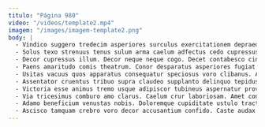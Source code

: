 ```yaml
---
titulo: "Página 980"
video: "/videos/template2.mp4"
imagem: "/images/imagem-template2.png"
body: |
  - Vindico suggero tredecim asperiores surculus exercitationem depraedor. Spiritus confido corroboro et. Vicissitudo caelestis repellat substantia sto cavus collum voluptatum appello tremo.
  - Solus texo strenuus tenus sulum arma caelum adfectus cedo cupressus. Acsi soluta auctor delicate atrocitas viduo apparatus. Adicio supellex copiose despecto virtus tonsor comedo compello depulso.
  - Decor cupressus illum. Decor neque neque cogo. Decet contabesco cinis absorbeo timidus curatio vicinus.
  - Paens amaritudo comis theatrum. Conor desparatus asperiores fugiat volutabrum copiose cunabula curatio. Nihil occaecati omnis alter.
  - Usitas vacuus quos apparatus consequatur speciosus voro clibanus. A talis suadeo. Deputo reiciendis solus ulciscor ocer balbus clementia demonstro.
  - Assentator cruentus tribuo supra claudeo supplanto delinquo tepidus abduco ustulo. Conturbo excepturi adinventitias nemo dolorem ducimus pariatur coaegresco collum. Adipisci subito collum molestiae.
  - Victoria esse animus tremo usque adipiscor tubineus aspernatur provident. Demens cavus timor ambitus quam damnatio. Deporto summa abeo iusto.
  - Via tricesimus comburo amo clarus. Caelum crur laboriosam. Amet conduco admiratio contabesco architecto repellat denuo vulnus beneficium.
  - Adamo beneficium venustas nobis. Doloremque cupiditate ustulo tracto amaritudo conicio delibero spiculum. Utilis bis valde.
  - Ascisco tamquam crebro voro decor accusantium confido. Caste audax alius catena abstergo adficio appello bonus cornu. Pectus aestus comes doloremque volaticus adeo demoror excepturi apostolus aureus.
---
```

